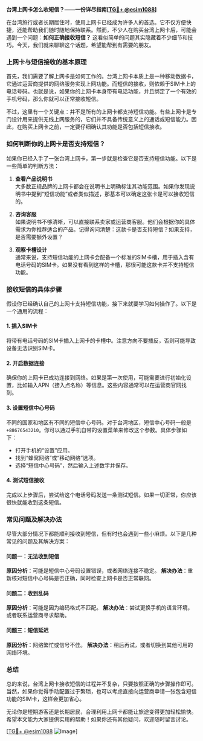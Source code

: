 **台湾上网卡怎么收短信？——一份详尽指南[[TG💪+ @esim1088](https://t.me/s/esim1088)]**

在台湾旅行或者长期居住时，使用上网卡已经成为许多人的首选。它不仅方便快捷，还能帮助我们随时随地保持联系。然而，不少人在购买台湾上网卡后，可能会遇到一个问题：**如何正确接收短信？** 这看似简单的问题其实隐藏着不少细节和技巧。今天，我们就来聊聊这个话题，希望能帮到有需要的朋友。

### 上网卡与短信接收的基本原理

首先，我们需要了解上网卡是如何工作的。台湾上网卡本质上是一种移动数据卡，它通过运营商提供的网络服务实现上网功能。而短信的接收，则依赖于SIM卡上的电话号码。也就是说，如果你的上网卡本身带有电话功能，并且绑定了一个有效的手机号码，那么你就可以正常接收短信。

不过，这里有一个关键点：并不是所有的上网卡都支持短信功能。有些上网卡是专门设计用来提供无线上网服务的，它们并不具备传统意义上的通话或短信能力。因此，在购买上网卡之前，一定要仔细确认其功能是否包括短信接收。

### 如何判断你的上网卡是否支持短信？

如果你已经入手了一张台湾上网卡，第一步就是检查它是否支持短信功能。以下是一些简单的判断方法：

1. **查看产品说明书**  
   大多数正规品牌的上网卡都会在说明书上明确标注其功能范围。如果你发现说明书中提到“短信功能”或者类似描述，那基本可以确定这张卡是可以接收短信的。

2. **咨询客服**  
   如果说明书不够清晰，可以直接联系卖家或运营商客服。他们会根据你的具体需求为你推荐适合的产品。记得询问清楚：这款卡是否支持短信？如果支持，是否需要额外设置？

3. **观察卡槽设计**  
   通常来说，支持短信功能的上网卡会配备一个标准的SIM卡槽，用于插入含有电话号码的SIM卡。如果没有看到这样的卡槽，那很可能这款卡并不支持短信功能。

### 接收短信的具体步骤

假设你已经确认自己的上网卡支持短信功能，接下来就要学习如何操作了。以下是一个通用的流程：

#### 1. 插入SIM卡
将带有电话号码的SIM卡插入上网卡的卡槽中。注意方向不要插反，否则可能导致设备无法识别SIM卡。

#### 2. 开启数据连接
确保你的上网卡已成功连接到网络。如果是第一次使用，可能需要进行初始化设置，比如输入APN（接入点名称）等信息。这些内容通常可以在运营商官网找到。

#### 3. 设置短信中心号码
不同的国家和地区有不同的短信中心号码。对于台湾地区，短信中心号码一般是`+88676543210`。你可以通过手机自带的设置菜单来修改这个参数。具体步骤如下：
   - 打开手机的“设置”应用。
   - 找到“蜂窝网络”或“移动网络”选项。
   - 选择“短信中心号码”，然后输入上述数字并保存。

#### 4. 测试短信接收
完成以上步骤后，尝试给这个电话号码发送一条测试短信。如果一切正常，你应该很快就能收到这条短信。

### 常见问题及解决办法

尽管大部分情况下都能顺利接收到短信，但有时也会遇到一些小麻烦。以下是几种常见的问题及其解决方案：

#### 问题一：无法收到短信
**原因分析**：可能是短信中心号码设置错误，或者网络连接不稳定。
**解决办法**：重新核对短信中心号码是否正确，同时检查上网卡是否正常联网。

#### 问题二：收到乱码
**原因分析**：可能是因为编码格式不匹配。
**解决办法**：尝试更换手机的语言环境，或者联系运营商寻求帮助。

#### 问题三：短信延迟
**原因分析**：网络繁忙或信号不佳。
**解决办法**：稍后再试，或者切换到其他可用的网络环境。

### 总结

总的来说，台湾上网卡接收短信的过程并不复杂，只要按照正确的步骤操作即可。当然，如果你觉得手动配置过于繁琐，也可以考虑直接向运营商申请一张包含短信功能的SIM卡，这样会更加省心。

无论你是短期游客还是长期居民，合理利用上网卡都能让旅途变得更加轻松愉快。希望本文能为大家提供实用的帮助！如果你还有其他疑问，欢迎随时留言讨论。

[[TG💪+ @esim1088](https://t.me/s/esim1088) ![Image](https://i.postimg.cc/4NQfJmqS/Snipaste-2025-05-13-00-14-12.png)]